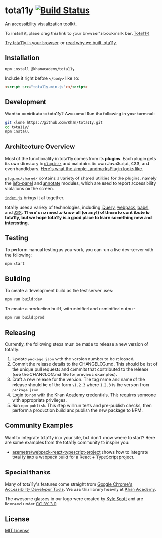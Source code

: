 # tota11y [![Build Status](https://travis-ci.org/Khan/tota11y.svg?branch=master)](https://travis-ci.org/Khan/tota11y)

An accessibility visualization toolkit.

 To install it, plase drag this link to your browser's bookmark bar: <a href="javascript:(function()%7Bvar tota11y%3Ddocument.createElement(%27SCRIPT%27)%3Btota11y.type%3D%27text/javascript%27%3Btota11y.src%3D%27https://github.com/babylonhealth/Tota11y/blob/main/dist/tota11y.min.js%27%3Bdocument.getElementsByTagName(%27head%27)%5B0%5D.appendChild(tota11y)%3B%7D)()%3B">Tota11y!</a>



[Try tota11y in your browser](http://khan.github.io/tota11y/#Try-it), or
[read why we built tota11y](http://engineering.khanacademy.org/posts/tota11y.htm).

## Installation

`npm install @khanacademy/tota11y`

Include it right before `</body>` like so:

```html
<script src="tota11y.min.js"></script>
```

## Development

Want to contribute to tota11y? Awesome! Run the following in your terminal:

```bash
git clone https://github.com/Khan/tota11y.git
cd tota11y/
npm install
```

## Architecture Overview

Most of the functionality in tota11y comes from its **plugins**. Each plugin
gets its own directory in [`plugins/`](https://github.com/Khan/tota11y/tree/master/plugins) and maintains its own JavaScript, CSS,
and even handlebars. [Here's what the simple LandmarksPlugin looks like](https://github.com/Khan/tota11y/blob/master/plugins/landmarks/index.js).

[`plugins/shared/`](https://github.com/Khan/tota11y/tree/master/plugins/shared) contains a variety of shared utilities for the plugins, namely the [info-panel](https://github.com/Khan/tota11y/tree/master/plugins/shared/info-panel) and [annotate](https://github.com/Khan/tota11y/tree/master/plugins/shared/annotate) modules, which are used to report accessibility violations on the screen.

[`index.js`](https://github.com/Khan/tota11y/blob/master/index.js) brings it all together.

tota11y uses a variety of technologies, including [jQuery](https://jquery.com/), [webpack](https://webpack.github.io/), [babel](https://babeljs.io/), and [JSX](https://facebook.github.io/jsx/). **There's no need to know all (or any!) of these to contribute to tota11y, but we hope tota11y is a good place to learn something new and interesting.**

## Testing

To perform manual testing as you work, you can run a live dev-server with the
following:

```bash
npm start
```

## Building

To create a development build as the test server uses:

```bash
npm run build:dev
```

To create a production build, with minified and unminified output:

```bash
npm run build:prod
```

## Releasing

Currently, the following steps must be made to release a new version of tota11y:

1. Update `package.json` with the version number to be released.
1. Commit the release details to the CHANGELOG.md.
   This should be list of the unique pull requests and commits that contributed to the release (see the CHANGLOG.md file for previous examples).
1. Draft a new release for the version.
   The tag name and name of the release should be of the form `v1.2.3` where `1.2.3` is the version from `package.json`.
1. Login to `npm` with the Khan Academy credentials.
   This requires someone with appropriate privileges.
1. Run `npm publish`.
   This step will run tests and pre-publish checks, then perform a production build and publish the new package to NPM.
   
## Community Examples
Want to integrate tota11y into your site, but don't know where to start? Here are some examples from the tota11y community to inspire you:
* [azemetre/webpack-react-typescript-project](https://github.com/azemetre/tota11y-webpack-react-typescript-example) shows how to integrate tota11y into a webpack build for a React + TypeScript project.

## Special thanks

Many of tota11y's features come straight from [Google Chrome's Accessibility Developer Tools](https://github.com/GoogleChrome/accessibility-developer-tools). We use this library heavily at [Khan Academy](http://khanacademy.org).

The awesome glasses in our logo were created by [Kyle Scott](https://thenounproject.com/Kyle/) and are licensed under [CC BY 3.0](http://creativecommons.org/licenses/by/3.0/us/legalcode).

## License

[MIT License](LICENSE.txt)
